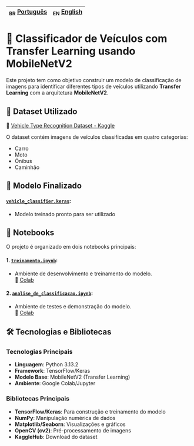 |<sub>BR</sub> [Português](readme.md)|<sub>EN</sub> [English](/readme.EN.md)|
|-|-


# 🧠 Classificador de Veículos com Transfer Learning usando MobileNetV2

Este projeto tem como objetivo construir um modelo de classificação de imagens para identificar diferentes tipos de veículos utilizando **Transfer Learning** com a arquitetura **MobileNetV2**.

## 📁 Dataset Utilizado

📎 [Vehicle Type Recognition Dataset - Kaggle](https://www.kaggle.com/datasets/kaggleashwin/vehicle-type-recognition/data)

O dataset contém imagens de veículos classificadas em quatro categorias:
- Carro
- Moto
- Ônibus
- Caminhão


## 🤖 Modelo Finalizado

#### [`vehicle_classifier.keras`](./vehicle_classifier.keras):  
   - Modelo treinado pronto para ser utilizado


## 🧪 Notebooks

O projeto é organizado em dois notebooks principais:

#### **1.** [`treinamento.ipynb`](./treinamento.ipynb):  
- Ambiente de desenvolvimento e treinamento do modelo.  
📎 [Colab](https://colab.research.google.com/drive/1QdqNC8LEQUAXhl_hCKT3Tye6qSJVMi4L?usp=sharing)

#### **2.** [`analise_de_classificacao.ipynb`](./analise_de_classificacao.ipynb):  
- Ambiente de testes e demonstração do modelo.  
📎 [Colab](https://colab.research.google.com/drive/1T08AM9mpdRqHAdX_8alojIfYAHuwLWfW?usp=sharing)

## 🛠️ Tecnologias e Bibliotecas

### Tecnologias Principais
- **Linguagem**: Python 3.13.2
- **Framework**: TensorFlow/Keras
- **Modelo Base**: MobileNetV2 (Transfer Learning)
- **Ambiente**: Google Colab/Jupyter

### Bibliotecas Principais
- **TensorFlow/Keras**: Para construção e treinamento do modelo
- **NumPy**: Manipulação numérica de dados
- **Matplotlib/Seaborn**: Visualizações e gráficos
- **OpenCV (cv2)**: Pré-processamento de imagens
- **KaggleHub**: Download do dataset
